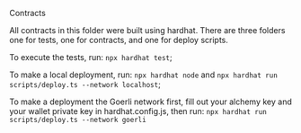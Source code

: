 Contracts

All contracts in this folder were built using hardhat. There are three folders one for tests, one for contracts, and one for deploy scripts.

To execute the tests, run: `npx hardhat test`;

To make a local deployment, run: `npx hardhat node` and `npx hardhat run scripts/deploy.ts --network localhost`;

To make a deployment the Goerli network first, fill out your alchemy key and your wallet private key in hardhat.config.js, then run: `npx hardhat run scripts/deploy.ts --network goerli`
